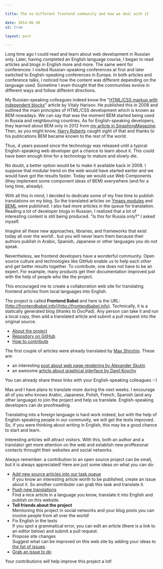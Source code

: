 ```yaml
---

title: The so different frontend community and how we deal with it

date: 2014-06-30
v2: true

layout: post

---
```

<div data-excerpt>

Long time ago I could read and learn about web development in Russian only. Later, having completed an English language course, I began to read articles and blogs in English more and more. The same went for conferences: I visited
Russian-speaking conferences at first and later switched to English-speaking conferences in Europe. In both articles and conference talks, I noticed how the content was different depending on the language used. Sometime I even thought that the communities evolve in different ways and follow different directions.

</div>

My Russian-speaking colleagues indeed know the "[HTML/CSS markup with independent blocks](http://vitaly.harisov.name/article/independent-blocks.html)"
article by Vitaly Harisov. He published
this in 2008 and outlined the main principles of HTML/CSS development which is known as BEM nowadays. We can say
that was the moment BEM started being used in Russia and neighbouring countries. As for English-speaking developers, they
learned about BEM only in 2012 from [my article in
SmashingMagazine](http://www.smashingmagazine.com/2012/04/16/a-new-front-end-methodology-bem/). Then, as you might
know, [Harry Roberts](http://csswizardry.com/about/) caught sight
of that and thanks to his publications BEM became known to the rest of the world.

Thus, 4 years passed since the technology was released until a typical English-speaking web developer got a chance to learn about it. This could have been enough time for a technology to mature and slowly die.

No doubt, a better option would be to make it available back in 2008. I suppose that modular trend on the web would have started earlier and we would have got the results faster. Today we
would use Web Components (they implement some component ideas of BEM) everywhere (and for a long time, already).

With all this in mind, I decided to dedicate some of my free time to publish translations on my blog.
So the translated articles on [Ymaps modules](/en/issues/ym-modular-system) and
[BEML](/en/issues/beml-html-preprocessor) were published. I also had more articles in the queue for translation. Reading
a lot of developer blogs in Russian, I realized that a lot of interesting content is still being produced. "Is this for Russia only?" I asked myself.

Imagine all these new approaches, libraries, and frameworks that exist today all over the world!.. but you will never
learn them because their authors publish in Arabic, Spanish, Japanese or other languages you do not speak.

Nevertheless, we frontend developers have a wonderful community. Open source culture
and technologies like GitHub enable us to help each other and get better results together. To contribute, one does not have to be an expert. For example, many products get their documentation improved just with the help of people who like the project.

This encouraged me to create a collaboration web site for translating frontend articles from local languages into English.

The project is called **Frontend Babel** and here is the URL: [http://frontendbabel.info](http://frontendbabel.info).
Technically, it is a statically generated blog (thanks to DocPad). Any person can take it and run a local copy, then add
a translated article and submit a pull request into the original source.

* [About the project](http://frontendbabel.info/about/)
* [Repository on GitHub](https://github.com/frontendbabel/frontendbabel.github.com)
* [How to contribute](http://frontendbabel.info/how-to-contribute)

The first couple of articles were already translated by [Max Shirshin](https://www.google.com/+MaxShirshin). These are:

* an interesting [post about web page rendering by Alexander
  Skutin](http://frontendbabel.info/articles/webpage-rendering-101)
* an awesome [article about graphical interface by Danil
  Kovchy](http://frontendbabel.info/articles/graphical-interface)

You can already share these links with your English-speaking colleagues :-)

Max and I have plans to translate more during the next weeks. I encourage all of you who knows Arabic, Japanese, Polish, French, Spanish (and any other language) to join the project and help us translate. English-speaking developers can do proofreading.

Translating into a foreign language is hard work indeed, but with the help of English-speaking people in our community, we will get the texts improved. So, if you were thinking about writing in English, this may be a good chance to start and learn.<br/>

Interesting articles will attract visitors. With this, both an author and a translator get more attention on the web and establish new proffesional contacts throught their websites and social networks.

Always remember: a contribution to an open source project can be small, but it is always appreciated! Here are just
some ideas on what you can do:

* [Add new source articles into our task
  queue](https://github.com/frontendbabel/frontendbabel.github.com/issues/new)<br/>
If you know an interesting article worth to be published, create an issue about it. So another
contributer can grab this task and translate it.
* [Push new translations](http://frontendbabel.info/how-to-contribute#push-new-translation)<br/>
Find a nice article in a language you know, translate it into English and publish on this website.
* **Tell friends about the project**<br/>
Mentioning this project in social networks and your blog posts you can involve people from
all over the world!
* Fix English in the texts<br/>
If you spot a grammatical error, you can edit an article (there is a link to an editor below) and submit
a pull request.
* Propose site changes<br/>
Suggest what can be improved on this web site by adding your ideas to [the list of
issues](https://github.com/frontendbabel/frontendbabel.github.com/issues?labels=%40+Translation&state=open).
* [Grab an issue to do](https://github.com/frontendbabel/frontendbabel.github.com/issues?labels=&page=1&state=open)<br/>

Your contributions will help improve this project a lot!
